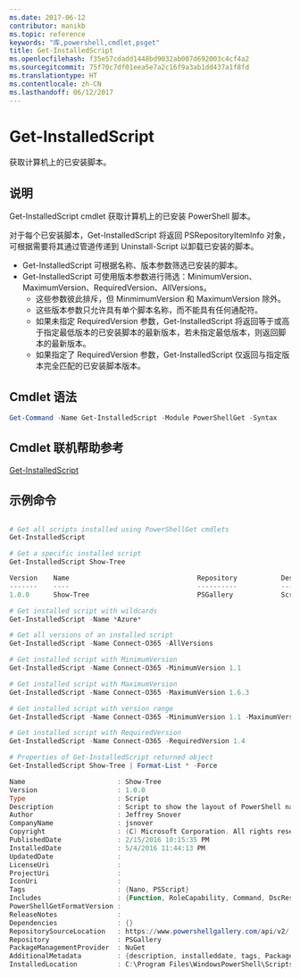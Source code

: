 ```yaml
---
ms.date: 2017-06-12
contributor: manikb
ms.topic: reference
keywords: "库,powershell,cmdlet,psget"
title: Get-InstalledScript
ms.openlocfilehash: f35e57cdadd1448bd9032ab007d692003c4cf4a2
ms.sourcegitcommit: 75f70c7df01eea5e7a2c16f9a3ab1dd437a1f8fd
ms.translationtype: HT
ms.contentlocale: zh-CN
ms.lasthandoff: 06/12/2017
---
```

# <a name="get-installedscript"></a>Get-InstalledScript

获取计算机上的已安装脚本。

## <a name="description"></a>说明

Get-InstalledScript cmdlet 获取计算机上的已安装 PowerShell 脚本。

对于每个已安装脚本，Get-InstalledScript 将返回 PSRepositoryItemInfo 对象，可根据需要将其通过管道传递到 Uninstall-Script 以卸载已安装的脚本。

- Get-InstalledScript 可根据名称、版本参数筛选已安装的脚本。
- Get-InstalledScript 可使用版本参数进行筛选：MinimumVersion、MaximumVersion、RequiredVersion、AllVersions。
  - 这些参数彼此排斥，但 MinmimumVersion 和 MaximumVersion 除外。
  - 这些版本参数只允许具有单个脚本名称，而不能具有任何通配符。
  - 如果未指定 RequiredVersion 参数，Get-InstalledScript 将返回等于或高于指定最低版本的已安装脚本的最新版本，若未指定最低版本，则返回脚本的最新版本。 
  - 如果指定了 RequiredVersion 参数，Get-InstalledScript 仅返回与指定版本完全匹配的已安装脚本版本。

## <a name="cmdlet-syntax"></a>Cmdlet 语法

```powershell
Get-Command -Name Get-InstalledScript -Module PowerShellGet -Syntax
```

## <a name="cmdlet-online-help-reference"></a>Cmdlet 联机帮助参考

[Get-InstalledScript](http://go.microsoft.com/fwlink/?LinkId=619790)

## <a name="example-commands"></a>示例命令

```powershell

# Get all scripts installed using PowerShellGet cmdlets
Get-InstalledScript

# Get a specific installed script
Get-InstalledScript Show-Tree

Version    Name                                Repository           Description
-------    ----                                ----------           -----------
1.0.0      Show-Tree                           PSGallery            Script to show the layout of PowerShell namespaces (Tr...

# Get installed script with wildcards
Get-InstalledScript -Name *Azure*

# Get all versions of an installed script
Get-InstalledScript -Name Connect-O365 -AllVersions

# Get installed script with MinimumVersion
Get-InstalledScript -Name Connect-O365 -MinimumVersion 1.1

# Get installed script with MaximumVersion
Get-InstalledScript -Name Connect-O365 -MaximumVersion 1.6.3

# Get installed script with version range
Get-InstalledScript -Name Connect-O365 -MinimumVersion 1.1 -MaximumVersion 1.6.3

# Get installed script with RequiredVersion
Get-InstalledScript -Name Connect-O365 -RequiredVersion 1.4

# Properties of Get-InstalledScript returned object
Get-InstalledScript Show-Tree | Format-List * -Force

Name                       : Show-Tree
Version                    : 1.0.0
Type                       : Script
Description                : Script to show the layout of PowerShell namespaces (Trees) using ASCII
Author                     : Jeffrey Snover
CompanyName                : jsnover
Copyright                  : (C) Microsoft Corporation. All rights reserved.
PublishedDate              : 2/15/2016 10:15:35 PM
InstalledDate              : 5/4/2016 11:44:13 PM
UpdatedDate                :
LicenseUri                 :
ProjectUri                 :
IconUri                    :
Tags                       : {Nano, PSScript}
Includes                   : {Function, RoleCapability, Command, DscResource...}
PowerShellGetFormatVersion :
ReleaseNotes               :
Dependencies               : {}
RepositorySourceLocation   : https://www.powershellgallery.com/api/v2/
Repository                 : PSGallery
PackageManagementProvider  : NuGet
AdditionalMetadata         : {description, installeddate, tags, PackageManagementProvider...}
InstalledLocation          : C:\Program Files\WindowsPowerShell\Scripts


```

